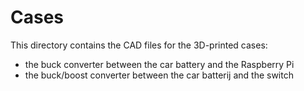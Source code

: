 # Cases

This directory contains the CAD files for the 3D-printed cases:

- the buck converter between the car battery and the Raspberry Pi
- the buck/boost converter between the car batterij and the switch
